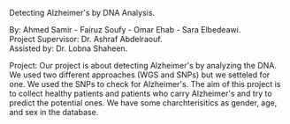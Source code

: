 Detecting Alzheimer's by DNA Analysis. <br />

By: Ahmed Samir - Fairuz Soufy - Omar Ehab - Sara Elbedeawi. <br />
Project Supervisor: Dr. Ashraf Abdelraouf. <br />
Assisted by: Dr. Lobna Shaheen. <br />

Project: Our project is about detecting Alzheimer's by analyzing the DNA. We used two different approaches (WGS and SNPs) but we setteled for one. We used the SNPs to check for Alzheimer's. The aim of this project is to collect healthy patients and patients who carry Alzheimer's and try to predict the potential ones. We have some charchterisitics as gender, age, and sex in the database.
